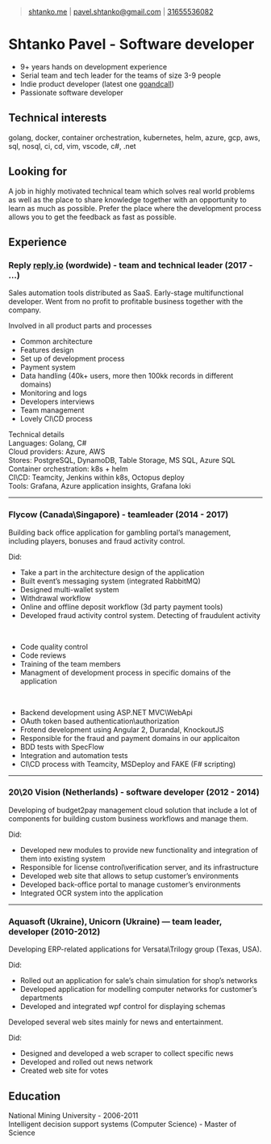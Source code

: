 > [shtanko.me](https://shtanko.me) | 
[pavel.shtanko@gmail.com](mailto:pavel.shtanko@gmail.com) |
[31655536082](tel:31655536082)

# Shtanko Pavel - Software developer

- 9+ years hands on development experience
- Serial team and tech leader for the teams of size 3-9 people
- Indie product developer (latest one [goandcall](https://goandcall.me))
- Passionate software developer 

## Technical interests

golang, docker, container orchestration, kubernetes, helm, azure, 
gcp, aws, sql, nosql, ci, cd, vim, vscode, c#, .net

## Looking for 

A job in highly motivated technical team which solves real world 
problems as well as the place to share knowledge together with an opportunity to 
learn as much as possible. Prefer the place where the development process allows 
you to get the feedback as fast as possible.


## Experience 

### Reply [reply.io](https://reply.io) (wordwide) - team and technical leader (2017 - ...)
Sales automation tools distributed as SaaS. Early-stage multifunctional developer. 
Went from no profit to profitable business together with the company.

Involved in all product parts and processes
 - Common architecture
 - Features design
 - Set up of development process
 - Payment system
 - Data handling (40k+ users, more then 100kk records in different domains)
 - Monitoring and logs 
 - Developers interviews 
 - Team management
 - Lovely CI\CD process

Technical details <br/>
Languages:               Golang, C# <br/>
Cloud providers:         Azure, AWS <br/>
Stores:                  PostgreSQL, DynamoDB, Table Storage, MS SQL, Azure SQL <br/>
Container orchestration: k8s + helm <br/>
CI\CD:                   Teamcity, Jenkins within k8s, Octopus deploy <br/>
Tools:                   Grafana, Azure application insights, Grafana loki <br/>

--- 

### Flycow (Canada\Singapore) - teamleader (2014 - 2017)
Building back office application for gambling portal’s management, including players, 
bonuses and fraud activity control.

Did:
- Take a part in the architecture design of the application
- Built event’s messaging system (integrated RabbitMQ)
- Designed multi-wallet system
- Withdrawal workflow
- Online and offline deposit workflow (3d party payment tools)
- Developed fraud activity control system. Detecting of fraudulent activity

<br />

- Code quality control
- Code reviews
- Training of the team members
- Managment of development process in specific domains of the application

<br />

- Backend development using ASP.NET MVC\WebApi
- OAuth token based authentication\authorization 
- Frotend development using Angular 2, Durandal, KnockoutJS
- Responsible for the fraud and payment domains in our applicaiton
- BDD tests with SpecFlow
- Integration and automation tests 
- CI\CD process with Teamcity, MSDeploy and FAKE (F# scripting)

---

### 20\20 Vision (Netherlands) - software developer (2012 - 2014)
Developing of budget2pay management cloud solution that include a lot of components 
for building custom business workflows and manage them.

Did:
- Developed new modules to provide new functionality and integration of them into existing system 
- Responsible for license control\verification server, and its infrastructure 
- Developed web site that allows to setup customer’s environments 
- Developed back-office portal to manage customer’s environments 
- Integrated OCR system into the application

---

### Aquasoft (Ukraine), Unicorn (Ukraine) — team leader, developer (2010-2012)
Developing ERP-related applications for Versata\Trilogy group (Texas, USA). 

Did:
- Rolled out an application for sale’s chain simulation for shop’s networks
- Developed application for modelling computer networks for customer’s departments
- Developed and integrated wpf control for displaying schemas

Developed several web sites mainly for news and entertainment. 

Did:
- Designed and developed a web scraper to collect specific news
- Developed and rolled out news network
- Created web site for votes


## Education

National Mining University - 2006-2011 <br/>
Intelligent decision support systems (Computer Science) - Master of Science

